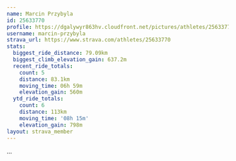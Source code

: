 ```yaml
---
name: Marcin Przybyla
id: 25633770
profile: https://dgalywyr863hv.cloudfront.net/pictures/athletes/25633770/12947173/2/large.jpg
username: marcin-przybyla
strava_url: https://www.strava.com/athletes/25633770
stats:
  biggest_ride_distance: 79.09km
  biggest_climb_elevation_gain: 637.2m
  recent_ride_totals:
    count: 5
    distance: 83.1km
    moving_time: 06h 59m
    elevation_gain: 560m
  ytd_ride_totals:
    count: 6
    distance: 113km
    moving_time: '08h 15m'
    elevation_gain: 798m
layout: strava_member
--- 
```

...
